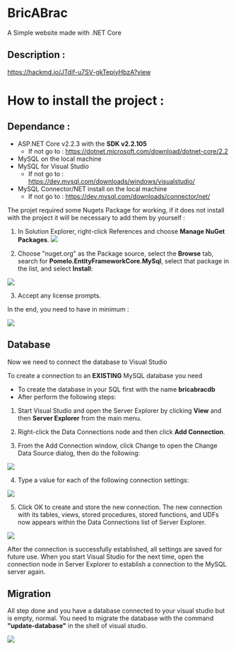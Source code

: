 # BricABrac
A Simple website made with .NET Core

## Description :
https://hackmd.io/JTdif-u7SV-gkTepiyHbzA?view

# How to install the project :

## Dependance : 
* ASP.NET Core v2.2.3 with the **SDK v2.2.105**
	* If not go to : https://dotnet.microsoft.com/download/dotnet-core/2.2
* MySQL on the local machine
* MySQL for Visual Studio
	* If not go to : https://dev.mysql.com/downloads/windows/visualstudio/
* MySQL Connector/NET install on the local machine
	* If not go to : https://dev.mysql.com/downloads/connector/net/

The projet required some Nugets Package for working, if it does not install with the project it will be necessary to add them by yourself :

1. In Solution Explorer, right-click References and choose **Manage NuGet Packages**.
![](https://i.imgur.com/NIZLvAH.png)

2. Choose "nuget.org" as the Package source, select the **Browse** tab, search for **Pomelo.EntityFrameworkCore.MySql**, select that package in the list, and select **Install**:

![](https://i.imgur.com/qbRsF8n.png)

3. Accept any license prompts.

In the end, you need to have in minimum : 

![](https://i.imgur.com/QVZc4dg.png)


## Database
Now we need to connect the database to Visual Studio

To create a connection to an **EXISTING** MySQL database you need 
- To create the database in your SQL first with the name **bricabracdb**
- After perform the following steps:

1. Start Visual Studio and open the Server Explorer by clicking **View** and then **Server Explorer** from the main menu.

2. Right-click the Data Connections node and then click **Add Connection**.

3. From the Add Connection window, click Change to open the Change Data Source dialog, then do the following: 

![](https://i.imgur.com/A6JtHU8.png)


4. Type a value for each of the following connection settings: 

![](https://i.imgur.com/AcKtiMF.png)


5. Click OK to create and store the new connection. The new connection with its tables, views, stored procedures, stored functions, and UDFs now appears within the Data Connections list of Server Explorer. 

![](https://i.imgur.com/IA2x0u1.png)

After the connection is successfully established, all settings are saved for future use. When you start Visual Studio for the next time, open the connection node in Server Explorer to establish a connection to the MySQL server again.

## Migration

All step done and you have a database connected to your visual studio but is empty, normal.
You need to migrate the database with the command **"update-database"** in the shell of visual studio.

![](https://i.imgur.com/uylnP2H.png)



